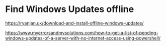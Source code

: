 # Find Windows Updates offline

https://ryanjan.uk/download-and-install-offline-windows-updates/

https://www.myerrorsandmysolutions.com/how-to-get-a-list-of-pending-windows-updates-of-a-server-with-no-internet-access-using-powershell/ 
